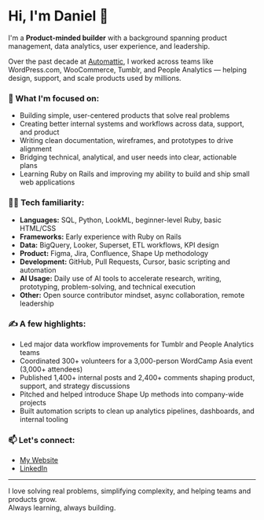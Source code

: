 # Hi, I'm Daniel 👋

I'm a **Product-minded builder** with a background spanning product management, data analytics, user experience, and leadership.  

Over the past decade at [Automattic](https://automattic.com), I worked across teams like WordPress.com, WooCommerce, Tumblr, and People Analytics — helping design, support, and scale products used by millions.

### 🌱 What I'm focused on:
- Building simple, user-centered products that solve real problems
- Creating better internal systems and workflows across data, support, and product
- Writing clean documentation, wireframes, and prototypes to drive alignment
- Bridging technical, analytical, and user needs into clear, actionable plans
- Learning Ruby on Rails and improving my ability to build and ship small web applications

### 👨‍💻 Tech familiarity:
- **Languages:** SQL, Python, LookML, beginner-level Ruby, basic HTML/CSS
- **Frameworks:** Early experience with Ruby on Rails
- **Data:** BigQuery, Looker, Superset, ETL workflows, KPI design
- **Product:** Figma, Jira, Confluence, Shape Up methodology
- **Development:** GitHub, Pull Requests, Cursor, basic scripting and automation
- **AI Usage:** Daily use of AI tools to accelerate research, writing, prototyping, problem-solving, and technical execution
- **Other:** Open source contributor mindset, async collaboration, remote leadership

### ✍️ A few highlights:
- Led major data workflow improvements for Tumblr and People Analytics teams
- Coordinated 300+ volunteers for a 3,000-person WordCamp Asia event (3,000+ attendees)
- Published 1,400+ internal posts and 2,400+ comments shaping product, support, and strategy discussions
- Pitched and helped introduce Shape Up methods into company-wide projects
- Built automation scripts to clean up analytics pipelines, dashboards, and internal tooling

### 📫 Let's connect:
- [My Website](https://danieldanilov.com)
- [LinkedIn](https://linkedin.com/in/danieldanilov)

---

I love solving real problems, simplifying complexity, and helping teams and products grow.  
Always learning, always building.
